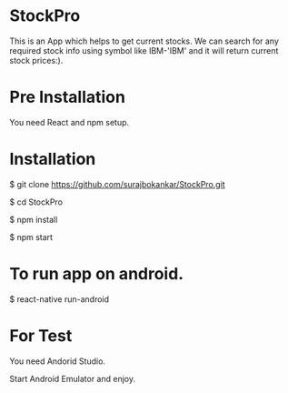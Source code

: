 # StockPro

This is an App which helps to get current stocks.
We can search for any required stock info using symbol like IBM-'IBM' and it will return current stock prices:).

# Pre Installation
You need React and npm setup.

# Installation

$ git clone https://github.com/surajbokankar/StockPro.git

$ cd StockPro

$ npm install

$ npm start

# To run app on android.
$ react-native run-android

 # For Test
 
 You need Andorid Studio.
 
 Start Android Emulator and enjoy.
